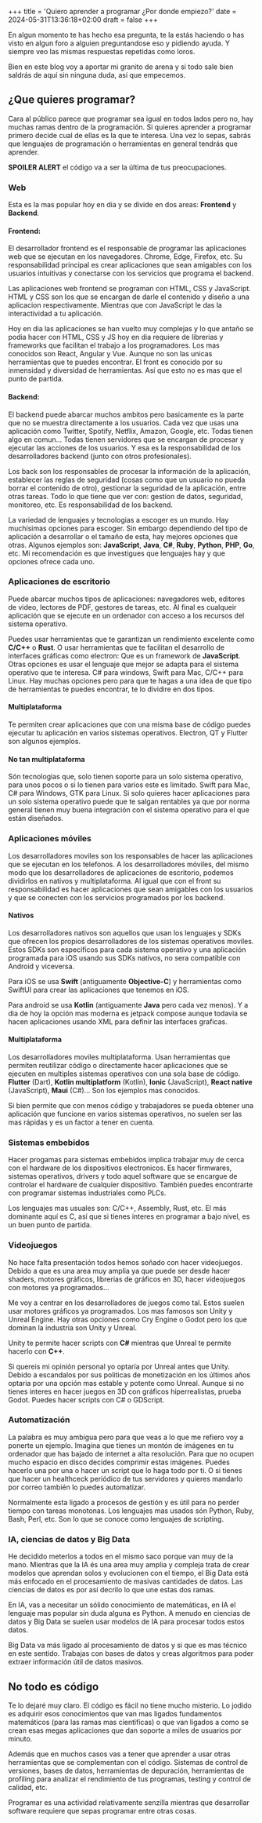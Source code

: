 +++
title = 'Quiero aprender a programar ¿Por donde empiezo?'
date = 2024-05-31T13:36:18+02:00
draft = false
+++

En algun momento te has hecho esa pregunta, te la estás haciendo o has visto en algun
foro a alguien preguntandose eso y pidiendo ayuda. Y siempre veo las mismas respuestas repetidas como loros.

Bien en este blog voy a aportar mi granito de arena y si todo sale bien saldrás de aquí sin ninguna duda,
así que empecemos.

## ¿Que quieres programar?
Cara al público parece que programar sea igual en todos lados pero no, hay muchas ramas dentro de la programación.
Si quieres aprender a programar primero decide cual de ellas es la que te interesa. Una vez lo sepas, sabrás
que lenguajes de programación o herramientas en general tendrás que aprender.

**SPOILER ALERT** el código va a ser la última de tus preocupaciones.

### Web
Esta es la mas popular hoy en dia y se divide en dos areas: **Frontend** y **Backend**.

#### Frontend:
El desarrollador frontend es el responsable de programar las aplicaciones web que se ejecutan en los navegadores.
Chrome, Edge, Firefox, etc. Su responsabilidad principal es crear aplicaciones que sean amigables con los usuarios
intuitivas y conectarse con los servicios que programa el backend.

Las aplicaciones web frontend se programan con HTML, CSS y JavaScript. HTML y CSS son los que se encargan de darle el
contenido y diseño a una aplicacion respectivamente. Mientras que con JavaScript le das la interactividad a tu aplicación.

Hoy en dia las aplicaciones se han vuelto muy complejas y lo que antaño se podia hacer con HTML, CSS y JS hoy en dia
requiere de librerias y frameworks que facilitan el trabajo a los programadores. Los mas conocidos son
React, Angular y Vue. Aunque no son las unicas herramientas que te puedes encontrar. El front es conocido
por su inmensidad y diversidad de herramientas. Así que esto no es mas que el punto de partida.

#### Backend:
El backend puede abarcar muchos ambitos pero basicamente es la parte que no se muestra directamente a los usuarios.
Cada vez que usas una aplicación como Twitter, Spotify, Netflix, Amazon, Google, etc. Todas tienen algo en comun...
Todas tienen servidores que se encargan de procesar y ejecutar las acciones de los usuarios. Y esa es la responsabilidad
de los desarrolladores backend (junto con otros profesionales).

Los back son los responsables de procesar la información
de la aplicación, establecer las reglas de seguridad (cosas como que un usuario no pueda borrar el contenido de otro),
gestionar la seguridad de la aplicación, entre otras tareas. Todo lo que tiene que ver con: gestion de datos, seguridad,
monitoreo, etc. Es responsabilidad de los backend.

La variedad de lenguajes y tecnologias a escoger es un mundo. Hay muchísimas opciones para escoger. Sin embargo dependiendo
del tipo de aplicación a desarrollar o el tamaño de esta, hay mejores opciones que otras. Algunos ejemplos son: **JavaScript**,
**Java**, **C#**, **Ruby**, **Python**, **PHP**, **Go**, etc. Mi recomendación es que investigues que lenguajes hay y que opciones ofrece cada uno.

### Aplicaciones de escritorio
Puede abarcar muchos tipos de aplicaciones: navegadores web, editores de video, lectores de PDF, gestores de tareas, etc.
Al final es cualqueir aplicación que se ejecute en un ordenador con acceso a los recursos del sistema operativo.

Puedes usar herramientas que te garantizan un rendimiento excelente como **C/C++** o **Rust**. O usar herramientas que te
facilitan el desarrollo de interfaces gráficas como electron: Que es un framework de **JavaScript**. Otras opciones
es usar el lenguaje que mejor se adapta para el sistema operativo que te interesa. C# para windows, Swift para Mac, C/C++
para Linux. Hay muchas opciones pero para que te hagas a una idea de que tipo de herramientas te puedes encontrar, te
lo dividire en dos tipos.

#### Multiplataforma
Te permiten crear aplicaciones que con una misma base de código puedes ejecutar tu aplicación en varios sistemas operativos.
Electron, QT y Flutter son algunos ejemplos.

#### No tan multiplataforma
Són tecnologias que, solo tienen soporte para un solo sistema operativo, para unos pocos o si lo tienen para varios
este es limitado. Swift para Mac, C# para Windows, GTK para Linux. Si solo quieres hacer aplicaciones para un solo
sistema operativo puede que te salgan rentables ya que por norma general tienen muy buena integración con el sistema
operativo para el que están diseñados.

### Aplicaciones móviles
Los desarrolladores moviles son los responsables de hacer las aplicaciones que se ejecutan en los telefonos.
A los desarrolladores móviles, del mismo modo que los desarrolladores de aplicaciones de escritorio, podemos dividirlos
en nativos y multiplataforma. Al igual que con el front su responsabilidad
es hacer aplicaciones que sean amigables con los usuarios y que se conecten con los servicios programados por los backend.

#### Nativos
Los desarrolladores nativos
son aquellos que usan los lenguajes y SDKs que ofrecen los propios desarrolladores de los sistemas operativos moviles.
Estos SDKs son específicos para cada sistema operativo y una aplicación programada para iOS usando sus SDKs nativos,
no sera compatible con Android y viceversa.

Para iOS se usa **Swift** (antiguamente **Objective-C**) y herramientas como SwiftUI para crear las aplicaciones que tenemos en iOS.

Para android se usa **Kotlin** (antiguamente **Java** pero cada vez menos). Y a dia de hoy la opción mas moderna es jetpack compose
aunque todavia se hacen aplicaciones usando XML para definir las interfaces graficas.

#### Multiplataforma
Los desarrolladores moviles multiplataforma. Usan herramientas que permiten reutilizar código o directamente hacer
aplicaciones que se ejecuten en multiples sistemas operativos con una sola base de código. **Flutter** (Dart),
**Kotlin multiplatform** (Kotlin), **Ionic** (JavaScript), **React native** (JavaScript), **Maui** (C#)... Son los ejemplos mas conocidos.

Si bien permite que con menos código y trabajadores se pueda obtener una aplicación que funcione en varios sistemas
operativos, no suelen ser las mas rápidas y es un factor a tener en cuenta.

### Sistemas embebidos
Hacer progamas para sistemas embebidos implica trabajar muy de cerca con el hardware de los dispositivos electronicos.
Es hacer firmwares, sistemas operativos, drivers y todo aquel software que se encargue de controlar el hardware
de cualquier dispositivo. También puedes encontrarte con programar sistemas industriales como PLCs.

Los lenguajes mas usuales son: C/C++, Assembly, Rust, etc. El más dominante aquí es C, así que si tienes interes en
programar a bajo nivel, es un buen punto de partida.

### Videojuegos
No hace falta presentación todos hemos soñado con hacer videojuegos. Debido a que es una area muy amplia ya que puede
ser desde hacer shaders, motores gráficos, librerias de gráficos en 3D, hacer videojuegos con motores ya programados...

Me voy a centrar en los desarrolladores de juegos como tal. Estos suelen usar motores gráficos ya programados. Los mas famosos
son Unity y Unreal Engine. Hay otras opciones como Cry Engine o Godot pero los que dominan la industria son Unity y Unreal.

Unity te permite hacer scripts con **C#** mientras que Unreal te permite hacerlo con **C++**.

Si quereis mi opinión personal yo optaría por Unreal antes que Unity. Debido a escandalos por sus politicas de monetización
en los últimos años optaria por una opción mas estable y potente como Unreal. Aunque si no tienes interes en hacer juegos
en 3D con gráficos hiperrealistas, prueba Godot. Puedes hacer scripts con C# o GDScript.

### Automatización
La palabra es muy ambigua pero para que veas a lo que me refiero voy a ponerte un ejemplo. Imagina que tienes un montón
de imágenes en tu ordenador que has bajado de internet a alta resolución. Para que no ocupen mucho espacio en disco decides
comprimir estas imágenes. Puedes hacerlo una por una o hacer un script que lo haga todo por ti. O si tienes que
hacer un healthceck periódico de tus servidores y quieres mandarlo por correo también lo puedes automatizar.

Normalmente esta ligado a procesos de gestión y es útil para no perder tiempo con tareas monotonas. Los lenguajes mas usados
són Python, Ruby, Bash, Perl, etc. Son lo que se conoce como lenguajes de scripting.

### IA, ciencias de datos y Big Data
He decidido meterlos a todos en el mismo saco porque van muy de la mano. Mientras que la IA és una area muy amplia y compleja
trata de crear modelos que aprendan solos y evolucionen con el tiempo, el Big Data está más enfocado en el procesamiento
de masivas cantidades de datos. Las ciencias de datos es por así decrilo lo que une estas dos ramas.

En IA, vas a necesitar un sólido conocimiento de matemáticas, en IA el lenguaje mas popular sin duda alguna es Python.
A menudo en ciencias de datos y Big Data se suelen usar modelos de IA para procesar todos estos datos.

Big Data va más ligado al procesamiento de datos y si que es mas técnico en este sentido. Trabajas con bases de datos
y creas algoritmos para poder extraer información útil de datos masivos.

## No todo es código
Te lo dejaré muy claro. El código es fácil no tiene mucho misterio. Lo jodido es adquirir esos conocimientos que van
mas ligados fundamentos matemáticos (para las ramas mas cientificas) o que van ligados a como se crean esas megas aplicaciones
que dan soporte a miles de usuarios por minuto.

Además que en muchos casos vas a tener que aprender a usar otras herramientas que se complementan con el código.
Sistemas de control de versiones, bases de datos, herramientas de depuración, herramientas de profiling para analizar
el rendimiento de tus programas, testing y control de calidad, etc.

Programar es una actividad relativamente senzilla mientras que desarrollar software requiere que sepas programar entre
otras cosas.
